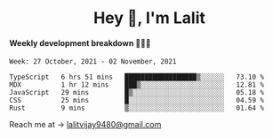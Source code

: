 <h1 align="center">Hey 👋, I'm Lalit</h1>

#### Weekly development breakdown 👨🏻‍💻
<!--START_SECTION:waka-->
```text
Week: 27 October, 2021 - 02 November, 2021

TypeScript   6 hrs 51 mins   ██████████████████▒░░░░░░   73.10 % 
MDX          1 hr 12 mins    ███▒░░░░░░░░░░░░░░░░░░░░░   12.81 % 
JavaScript   29 mins         █▒░░░░░░░░░░░░░░░░░░░░░░░   05.18 % 
CSS          25 mins         █░░░░░░░░░░░░░░░░░░░░░░░░   04.59 % 
Rust         9 mins          ▒░░░░░░░░░░░░░░░░░░░░░░░░   01.64 % 
```
<!--END_SECTION:waka-->

Reach me at → lalitvijay9480@gmail.com
